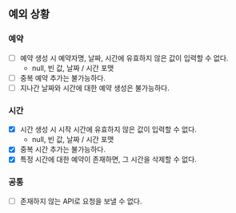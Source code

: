 ## 예외 상황

### 예약

- [ ] 예약 생성 시 예약자명, 날짜, 시간에 유효하지 않은 값이 입력할 수 없다.
  - null, 빈 값, 날짜 / 시간 포맷
- [ ] 중복 예약 추가는 불가능하다.
- [ ] 지나간 날짜와 시간에 대한 예약 생성은 불가능하다.

### 시간

- [x] 시간 생성 시 시작 시간에 유효하지 않은 값이 입력할 수 없다.
  - null, 빈 값, 날짜 / 시간 포맷
- [x] 중복 시간 추가는 불가능하다.
- [x] 특정 시간에 대한 예약이 존재하면, 그 시간을 삭제할 수 없다.

### 공통

- [ ] 존재하지 않는 API로 요청을 보낼 수 없다.
